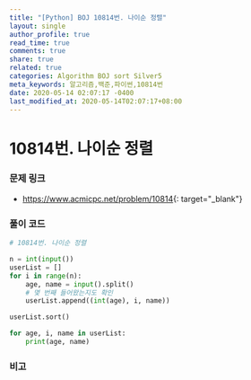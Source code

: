 ```yaml
---
title: "[Python] BOJ 10814번. 나이순 정렬"
layout: single
author_profile: true
read_time: true
comments: true
share: true
related: true
categories: Algorithm BOJ sort Silver5
meta_keywords: 알고리즘,백준,파이썬,10814번
date: 2020-05-14 02:07:17 -0400
last_modified_at: 2020-05-14T02:07:17+08:00
---
```


# 10814번. 나이순 정렬

### 문제 링크

- <https://www.acmicpc.net/problem/10814>{: target="\_blank"}

### 풀이 코드

```python
# 10814번. 나이순 정렬

n = int(input())
userList = []
for i in range(n):
    age, name = input().split()
    # 몇 번째 들어왔는지도 확인
    userList.append((int(age), i, name))

userList.sort()

for age, i, name in userList:
    print(age, name)
```

### 비고
